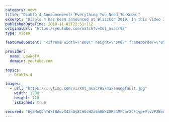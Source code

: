 ```yaml
---
category: news
title: "Diablo 4 Announcement: Everything You Need To Know!"
excerpt: "Diablo 4 has been announced at BlizzCon 2019. In this video I go over everything you need to know about this upcoming Blizzard Entertainment game."
publishedDateTime: 2019-11-02T22:51:11Z
originalUrl: "https://youtube.com/watch?v=Xmt_nsacr98"
type: video

featuredContent: "<iframe width=\"800\" height=\"500\" frameborder=\"0\" src=\"https://www.youtube.com/embed/Xmt_nsacr98\" allow=\"accelerometer; autoplay; encrypted-media; gyroscope; picture-in-picture\" allowfullscreen></iframe>"

provider:
  name: LowkoTV
  domain: youtube.com

topics:
  - Diablo 4

images:
  - url: "https://i.ytimg.com/vi/Xmt_nsacr98/maxresdefault.jpg"
    width: 1280
    height: 720
    isCached: true

secured: "6ySMoQ0nTdkfBAwvX43nGy8CHUcH2aSm0Wk20R54MFCbrXCF1yp+VlvVP2Beu82W1TymlhzoDmuQQmj5Ec7wsF5DKL1nBWe3dz0mTJcnknUDznehmBHe/B2e+++oh3iq/U2mgxzSTDBQbnb5VYHzK/fjvOFYpJGbolD70iUFvstoHVdlZlwFMlKt4LWM0tVjhq9M5oGDVn+AG0bB/o5TA/K81TFNgsdY8xTLxJp/ukC8BgLEqfToTwt/kXJtw/2H+qfv/PNTaG+Wv7YF/AM0fbwYaJn9c8MkjXYBkdIYiqc0OZyAyZ9s+Paa8tBPuE3WLMsAa3GPkEYndCD9dVSJx5inzGGN7fHb8LXh6+zgv46Dgzi6B9Yj6EzsDwdnxpaGsnmlFc/z/RsiQMY7r0SQIue2BahqhSSOL4dT3bbUVWsV27jWTBOnKS1Id0Uq9hho;qRPge0DOMR9f6zf0w0pokQ=="
---
```


